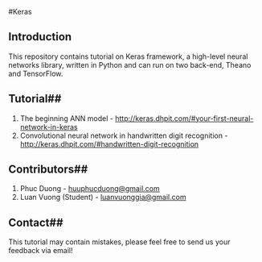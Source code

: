 #Keras
## Introduction ##
This repository contains tutorial on Keras framework, a high-level neural networks library, written in Python and can run on two back-end, Theano and TensorFlow.

## Tutorial##

 1. The beginning ANN model - http://keras.dhpit.com/#your-first-neural-network-in-keras
 2. Convolutional neural network in handwritten digit recognition - http://keras.dhpit.com/#handwritten-digit-recognition
## Contributors##
 1. Phuc Duong - huuphucduong@gmail.com
 2. Luan Vuong (Student) - luanvuonggia@gmail.com
## Contact##
This tutorial may contain mistakes, please feel free to send us your feedback via email!
